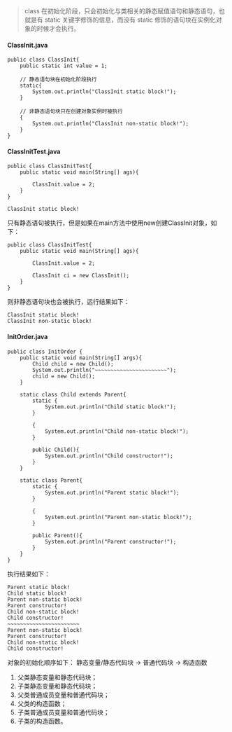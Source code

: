 >class 在初始化阶段，只会初始化与类相关的静态赋值语句和静态语句，也就是有 static 关键字修饰的信息，而没有 static 修饰的语句块在实例化对象的时候才会执行。

#### ClassInit.java
```
public class ClassInit{
    public static int value = 1;

    // 静态语句块在初始化阶段执行
    static{
        System.out.println("ClassInit static block!");
    }

    // 非静态语句块只在创建对象实例时被执行
    {
        System.out.println("ClassInit non-static block!");
    }
}
```

#### ClassInitTest.java
```
public class ClassInitTest{
    public static void main(String[] ags){

        ClassInit.value = 2;
    }
}
```
```
ClassInit static block!
```
只有静态语句被执行，但是如果在main方法中使用new创建ClassInit对象，如下：
```
public class ClassInitTest{
    public static void main(String[] ags){

        ClassInit.value = 2;

        ClassInit ci = new ClassInit();
    }
}
```
则非静态语句块也会被执行，运行结果如下：
```
ClassInit static block!
ClassInit non-static block!
```

#### InitOrder.java
```
public class InitOrder {
    public static void main(String[] args){
        Child child = new Child();
        System.out.println("~~~~~~~~~~~~~~~~~~~~~~~");
        child = new Child();
    }

    static class Child extends Parent{
        static {
            System.out.println("Child static block!");
        }

        {
            System.out.println("Child non-static block!");
        }

        public Child(){
            System.out.println("Child constructor!");
        }
    }

    static class Parent{
        static {
            System.out.println("Parent static block!");
        }

        {
            System.out.println("Parent non-static block!");
        }

        public Parent(){
            System.out.println("Parent constructor!");
        }
    }
}
```
执行结果如下：
```
Parent static block!
Child static block!
Parent non-static block!
Parent constructor!
Child non-static block!
Child constructor!
~~~~~~~~~~~~~~~~~~~~~~~
Parent non-static block!
Parent constructor!
Child non-static block!
Child constructor!
```
对象的初始化顺序如下：
静态变量/静态代码块 -> 普通代码块 -> 构造函数
1. 父类静态变量和静态代码块；
2. 子类静态变量和静态代码块；
3. 父类普通成员变量和普通代码块；
4. 父类的构造函数；
5. 子类普通成员变量和普通代码块；
6. 子类的构造函数。
